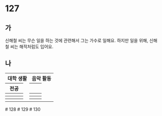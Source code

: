 # 127
## 가
신해철 씨는 무슨 일을 하는 것에 관련해서 그는 가수로 일해요. 하지만 일을 위해, 신해철 씨는 해적처럼도 입어요.
## 나
<table>
	<tr>
		<th colspan="3">대학 생활</th>
		<th colspan="3">음악 활동</th>
	</tr>
	<tr>
		<th>전공</th>
		<td colspan="2"></td>
		<th></th>
		<td colspan="2"></td>
	</tr>
	<tr>
		<th></th>
		<td colspan="2"></td>
		<th></th>
		<td colspan="2"></td>
	</tr>
	<tr>
		<th></th>
		<td colspan="2"></td>
		<th></th>
		<td colspan="2"></td>
	</tr>
	<tr>
		<th></th>
		<td colspan="2"></td>
		<th></th>
		<td colspan="2"></td>
	</tr>
</table>
# 128
# 129
# 130